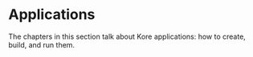 # Applications

The chapters in this section talk about Kore applications: how to create, build, and run them.
